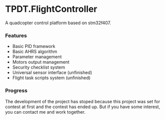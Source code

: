# TPDT.FlightController
A quadcopter control platform based on stm32f407.

### Features
* Basic PID framework
* Basic AHRS algorithm
* Parameter management
* Motors output management
* Security checklist system
* Universal sensor interface (unfinished)
* Flight task scripts system (unfinished)

### Progress
The development of the project has stoped because this project was set for contest at first and the contest has ended up. But if you have some interest, you can contact me and work together.
